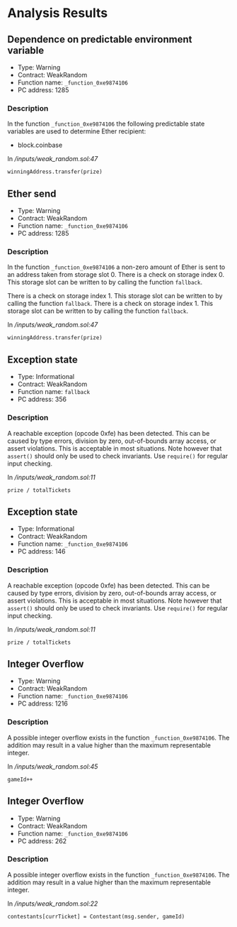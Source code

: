 # Analysis Results
## Dependence on predictable environment variable
- Type: Warning
- Contract: WeakRandom
- Function name: `_function_0xe9874106`
- PC address: 1285

### Description
In the function `_function_0xe9874106` the following predictable state variables are used to determine Ether recipient:
- block.coinbase


In *<TESTDATA>/inputs/weak_random.sol:47*

```
winningAddress.transfer(prize)
```
## Ether send
- Type: Warning
- Contract: WeakRandom
- Function name: `_function_0xe9874106`
- PC address: 1285

### Description
In the function `_function_0xe9874106` a non-zero amount of Ether is sent to an address taken from storage slot 0.
There is a check on storage index 0. This storage slot can be written to by calling the function `fallback`.

There is a check on storage index 1. This storage slot can be written to by calling the function `fallback`.
There is a check on storage index 1. This storage slot can be written to by calling the function `fallback`.

In *<TESTDATA>/inputs/weak_random.sol:47*

```
winningAddress.transfer(prize)
```
## Exception state
- Type: Informational
- Contract: WeakRandom
- Function name: `fallback`
- PC address: 356

### Description
A reachable exception (opcode 0xfe) has been detected. This can be caused by type errors, division by zero, out-of-bounds array access, or assert violations. This is acceptable in most situations. Note however that `assert()` should only be used to check invariants. Use `require()` for regular input checking. 

In *<TESTDATA>/inputs/weak_random.sol:11*

```
prize / totalTickets
```
## Exception state
- Type: Informational
- Contract: WeakRandom
- Function name: `_function_0xe9874106`
- PC address: 146

### Description
A reachable exception (opcode 0xfe) has been detected. This can be caused by type errors, division by zero, out-of-bounds array access, or assert violations. This is acceptable in most situations. Note however that `assert()` should only be used to check invariants. Use `require()` for regular input checking. 

In *<TESTDATA>/inputs/weak_random.sol:11*

```
prize / totalTickets
```
## Integer Overflow 
- Type: Warning
- Contract: WeakRandom
- Function name: `_function_0xe9874106`
- PC address: 1216

### Description
A possible integer overflow exists in the function `_function_0xe9874106`.
The addition may result in a value higher than the maximum representable integer.

In *<TESTDATA>/inputs/weak_random.sol:45*

```
gameId++
```
## Integer Overflow 
- Type: Warning
- Contract: WeakRandom
- Function name: `_function_0xe9874106`
- PC address: 262

### Description
A possible integer overflow exists in the function `_function_0xe9874106`.
The addition may result in a value higher than the maximum representable integer.

In *<TESTDATA>/inputs/weak_random.sol:22*

```
contestants[currTicket] = Contestant(msg.sender, gameId)
```
